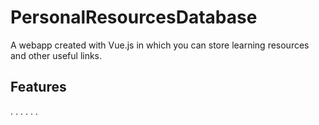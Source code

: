 # PersonalResourcesDatabase

A webapp created with Vue.js in which you can store learning resources and other useful links.

## Features
.
.
.
.
.
.
